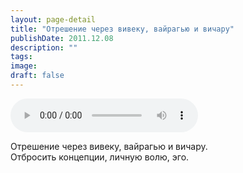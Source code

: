 ```yaml
---
layout: page-detail
title: "Отрешение через вивеку, вайрагью и вичару"
publishDate: 2011.12.08
description: ""
tags:
image:
draft: false
---
```


<audio title="2011.12.08 - Отрешение через вивеку, вайрагью и вичару.mp3" src="https://filer-api.advayta.org/v1.0/public/files/75573" controls=""></audio>

 Отрешение через вивеку, вайрагью и вичару.  
 Отбросить концепции, личную волю, эго.  

  
